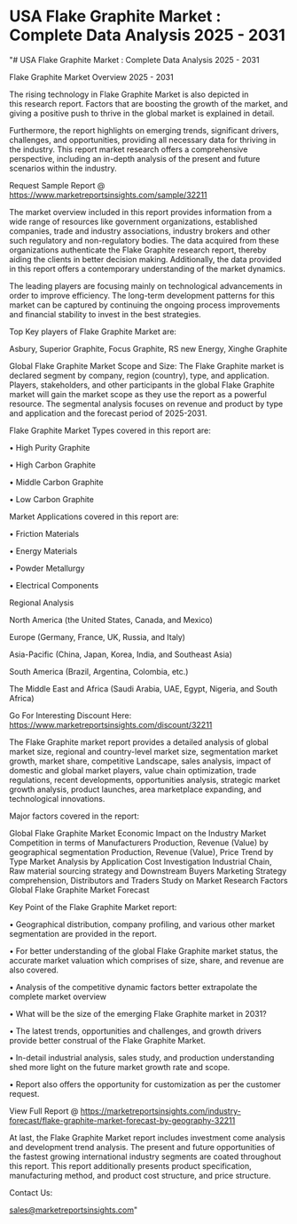 # USA Flake Graphite Market : Complete Data Analysis 2025 - 2031
"# USA Flake Graphite Market : Complete Data Analysis 2025 - 2031

Flake Graphite Market Overview 2025 - 2031

The rising technology in Flake Graphite Market is also depicted in this research report. Factors that are boosting the growth of the market, and giving a positive push to thrive in the global market is explained in detail.

Furthermore, the report highlights on emerging trends, significant drivers, challenges, and opportunities, providing all necessary data for thriving in the industry. This report market research offers a comprehensive perspective, including an in-depth analysis of the present and future scenarios within the industry.

Request Sample Report @ https://www.marketreportsinsights.com/sample/32211

The market overview included in this report provides information from a wide range of resources like government organizations, established companies, trade and industry associations, industry brokers and other such regulatory and non-regulatory bodies. The data acquired from these organizations authenticate the Flake Graphite research report, thereby aiding the clients in better decision making. Additionally, the data provided in this report offers a contemporary understanding of the market dynamics.

The leading players are focusing mainly on technological advancements in order to improve efficiency. The long-term development patterns for this market can be captured by continuing the ongoing process improvements and financial stability to invest in the best strategies.

Top Key players of Flake Graphite Market are:

Asbury, Superior Graphite, Focus Graphite, RS new Energy, Xinghe Graphite

Global Flake Graphite Market Scope and Size:
The Flake Graphite market is declared segment by company, region (country), type, and application. Players, stakeholders, and other participants in the global Flake Graphite market will gain the market scope as they use the report as a powerful resource. The segmental analysis focuses on revenue and product by type and application and the forecast period of 2025-2031.

Flake Graphite Market Types covered in this report are:

• High Purity Graphite

• High Carbon Graphite

• Middle Carbon Graphite

• Low Carbon Graphite

Market Applications covered in this report are:

• Friction Materials

• Energy Materials

• Powder Metallurgy

• Electrical Components

Regional Analysis

North America (the United States, Canada, and Mexico)

Europe (Germany, France, UK, Russia, and Italy)

Asia-Pacific (China, Japan, Korea, India, and Southeast Asia)

South America (Brazil, Argentina, Colombia, etc.)

The Middle East and Africa (Saudi Arabia, UAE, Egypt, Nigeria, and South Africa)

Go For Interesting Discount Here: https://www.marketreportsinsights.com/discount/32211

The Flake Graphite market report provides a detailed analysis of global market size, regional and country-level market size, segmentation market growth, market share, competitive Landscape, sales analysis, impact of domestic and global market players, value chain optimization, trade regulations, recent developments, opportunities analysis, strategic market growth analysis, product launches, area marketplace expanding, and technological innovations.

Major factors covered in the report:

Global Flake Graphite Market
Economic Impact on the Industry
Market Competition in terms of Manufacturers
Production, Revenue (Value) by geographical segmentation
Production, Revenue (Value), Price Trend by Type
Market Analysis by Application
Cost Investigation
Industrial Chain, Raw material sourcing strategy and Downstream Buyers
Marketing Strategy comprehension, Distributors and Traders
Study on Market Research Factors
Global Flake Graphite Market Forecast

Key Point of the Flake Graphite Market report:

• Geographical distribution, company profiling, and various other market segmentation are provided in the report.

• For better understanding of the global Flake Graphite market status, the accurate market valuation which comprises of size, share, and revenue are also covered.

• Analysis of the competitive dynamic factors better extrapolate the complete market overview

• What will be the size of the emerging Flake Graphite market in 2031?

• The latest trends, opportunities and challenges, and growth drivers provide better construal of the Flake Graphite Market.

• In-detail industrial analysis, sales study, and production understanding shed more light on the future market growth rate and scope.

• Report also offers the opportunity for customization as per the customer request.

View Full Report @ https://marketreportsinsights.com/industry-forecast/flake-graphite-market-forecast-by-geography-32211


At last, the Flake Graphite Market report includes investment come analysis and development trend analysis. The present and future opportunities of the fastest growing international industry segments are coated throughout this report. This report additionally presents product specification, manufacturing method, and product cost structure, and price structure.

Contact Us:

sales@marketreportsinsights.com"
